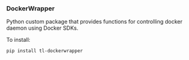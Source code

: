 ### DockerWrapper

Python custom package that provides functions for controlling docker daemon using Docker SDKs.

To install:
```
pip install tl-dockerwrapper
```

